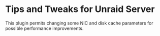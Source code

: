 Tips and Tweaks for Unraid Server
=================================

This plugin permits changing some NIC and disk cache parameters for possible performance improvements.